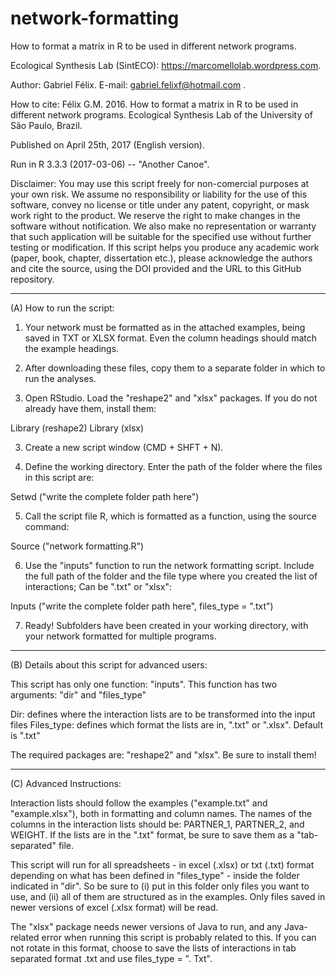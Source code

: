 # network-formatting

How to format a matrix in R to be used in different network programs.

Ecological Synthesis Lab (SintECO): https://marcomellolab.wordpress.com.

Author: Gabriel Félix.
E-mail: gabriel.felixf@hotmail.com .

How to cite: Félix G.M. 2016. How to format a matrix in R to be used in different network programs. Ecological Synthesis Lab of the University of São Paulo, Brazil.

Published on April 25th, 2017 (English version).

Run in R 3.3.3 (2017-03-06) -- "Another Canoe".

Disclaimer: You may use this script freely for non-comercial purposes at your own risk. We assume no responsibility or liability for the use of this software, convey no license or title under any patent, copyright, or mask work right to the product. We reserve the right to make changes in the software without notification. We also make no representation or warranty that such application will be suitable for the specified use without further testing or modification. If this script helps you produce any academic work (paper, book, chapter, dissertation etc.), please acknowledge the authors and cite the source, using the DOI provided and the URL to this GitHub repository.


----------------------------------------------------------------------------------------


(A) How to run the script:

1. Your network must be formatted as in the attached examples, being saved in TXT or XLSX format. Even the column headings should match the example headings.

1. After downloading these files, copy them to a separate folder in which to run the analyses.

2. Open RStudio. Load the "reshape2" and "xlsx" packages. If you do not already have them, install them:

Library (reshape2)
Library (xlsx)

3. Create a new script window (CMD + SHFT + N).

4. Define the working directory. Enter the path of the folder where the files in this script are:

Setwd ("write the complete folder path here")

5. Call the script file R, which is formatted as a function, using the source command:

Source ("network formatting.R")

6. Use the "inputs" function to run the network formatting script. Include the full path of the folder and the file type where you created the list of interactions; Can be ".txt" or "xlsx":

Inputs ("write the complete folder path here", files_type = ".txt")

7. Ready! Subfolders have been created in your working directory, with your network formatted for multiple programs.


----------------------------------------------------------------------------------------


(B) Details about this script for advanced users:

This script has only one function: "inputs". This function has two arguments: "dir" and "files_type"

Dir: defines where the interaction lists are to be transformed into the input files
Files_type: defines which format the lists are in, ".txt" or ".xlsx". Default is ".txt"

The required packages are: "reshape2" and "xlsx". Be sure to install them!


----------------------------------------------------------------------------------------


(C) Advanced Instructions:

Interaction lists should follow the examples ("example.txt" and "example.xlsx"), both in formatting and column names. The names of the columns in the interaction lists should be: PARTNER_1, PARTNER_2, and WEIGHT. If the lists are in the ".txt" format, be sure to save them as a "tab-separated" file.

This script will run for all spreadsheets - in excel (.xlsx) or txt (.txt) format depending on what has been defined in "files_type" - inside the folder indicated in "dir". So be sure to (i) put in this folder only files you want to use, and (ii) all of them are structured as in the examples.
Only files saved in newer versions of excel (.xlsx format) will be read.

The "xlsx" package needs newer versions of Java to run, and any Java-related error when running this script is probably related to this. If you can not rotate in this format, choose to save the lists of interactions in tab separated format .txt and use files_type = ". Txt".
